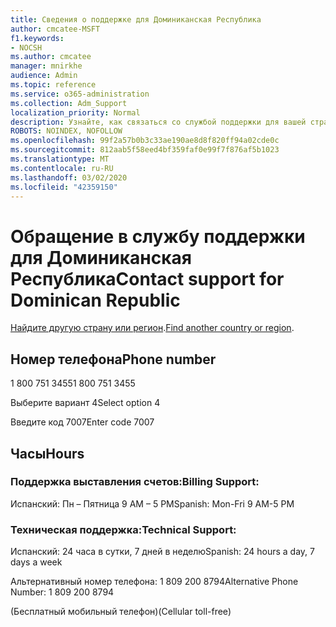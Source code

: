 ```yaml
---
title: Сведения о поддержке для Доминиканская Республика
author: cmcatee-MSFT
f1.keywords:
- NOCSH
ms.author: cmcatee
manager: mnirkhe
audience: Admin
ms.topic: reference
ms.service: o365-administration
ms.collection: Adm_Support
localization_priority: Normal
description: Узнайте, как связаться со службой поддержки для вашей страны или региона.
ROBOTS: NOINDEX, NOFOLLOW
ms.openlocfilehash: 99f2a57b0b3c33ae190ae8d8f820ff94a02cde0c
ms.sourcegitcommit: 812aab5f58eed4bf359faf0e99f7f876af5b1023
ms.translationtype: MT
ms.contentlocale: ru-RU
ms.lasthandoff: 03/02/2020
ms.locfileid: "42359150"
---
```

# <a name="contact-support-for-dominican-republic"></a><span data-ttu-id="d23e0-103">Обращение в службу поддержки для Доминиканская Республика</span><span class="sxs-lookup"><span data-stu-id="d23e0-103">Contact support for Dominican Republic</span></span>

<span data-ttu-id="d23e0-104">[Найдите другую страну или регион](../contact-support-for-business-products.md).</span><span class="sxs-lookup"><span data-stu-id="d23e0-104">[Find another country or region](../contact-support-for-business-products.md).</span></span>

## <a name="phone-number"></a><span data-ttu-id="d23e0-105">Номер телефона</span><span class="sxs-lookup"><span data-stu-id="d23e0-105">Phone number</span></span>
<span data-ttu-id="d23e0-106">1 800 751 3455</span><span class="sxs-lookup"><span data-stu-id="d23e0-106">1 800 751 3455</span></span>

<span data-ttu-id="d23e0-107">Выберите вариант 4</span><span class="sxs-lookup"><span data-stu-id="d23e0-107">Select option 4</span></span>

<span data-ttu-id="d23e0-108">Введите код 7007</span><span class="sxs-lookup"><span data-stu-id="d23e0-108">Enter code 7007</span></span>

## <a name="hours"></a><span data-ttu-id="d23e0-109">Часы</span><span class="sxs-lookup"><span data-stu-id="d23e0-109">Hours</span></span>
### <a name="billing-support"></a><span data-ttu-id="d23e0-110">Поддержка выставления счетов:</span><span class="sxs-lookup"><span data-stu-id="d23e0-110">Billing Support:</span></span>

<span data-ttu-id="d23e0-111">Испанский: Пн – Пятница 9 AM – 5 PM</span><span class="sxs-lookup"><span data-stu-id="d23e0-111">Spanish: Mon-Fri 9 AM-5 PM</span></span>

### <a name="technical-support"></a><span data-ttu-id="d23e0-112">Техническая поддержка:</span><span class="sxs-lookup"><span data-stu-id="d23e0-112">Technical Support:</span></span>

<span data-ttu-id="d23e0-113">Испанский: 24 часа в сутки, 7 дней в неделю</span><span class="sxs-lookup"><span data-stu-id="d23e0-113">Spanish: 24 hours a day, 7 days a week</span></span>

<span data-ttu-id="d23e0-114">Альтернативный номер телефона: 1 809 200 8794</span><span class="sxs-lookup"><span data-stu-id="d23e0-114">Alternative Phone Number: 1 809 200 8794</span></span>

<span data-ttu-id="d23e0-115">(Бесплатный мобильный телефон)</span><span class="sxs-lookup"><span data-stu-id="d23e0-115">(Cellular toll-free)</span></span>
